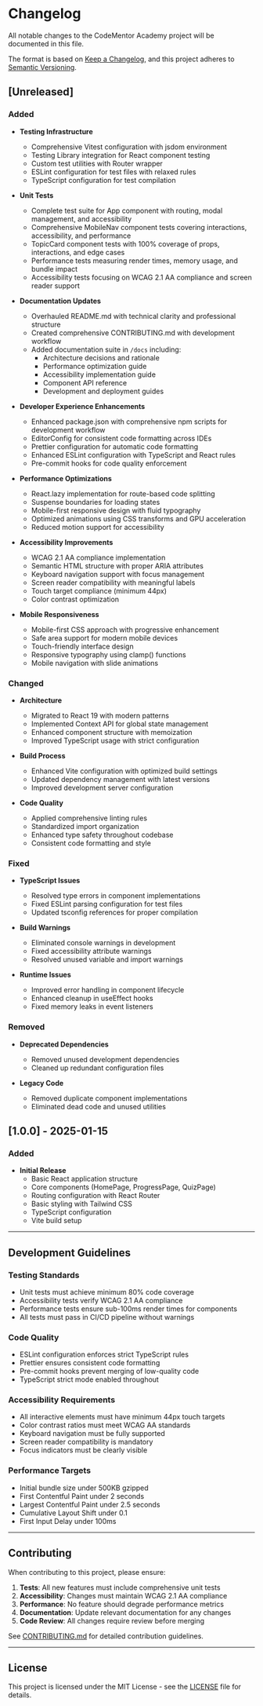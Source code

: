 # Changelog

All notable changes to the CodeMentor Academy project will be documented in this
file.

The format is based on [Keep a Changelog](https://keepachangelog.com/en/1.0.0/),
and this project adheres to
[Semantic Versioning](https://semver.org/spec/v2.0.0.html).

## [Unreleased]

### Added

- **Testing Infrastructure**
  - Comprehensive Vitest configuration with jsdom environment
  - Testing Library integration for React component testing
  - Custom test utilities with Router wrapper
  - ESLint configuration for test files with relaxed rules
  - TypeScript configuration for test compilation

- **Unit Tests**
  - Complete test suite for App component with routing, modal management, and
    accessibility
  - Comprehensive MobileNav component tests covering interactions,
    accessibility, and performance
  - TopicCard component tests with 100% coverage of props, interactions, and
    edge cases
  - Performance tests measuring render times, memory usage, and bundle impact
  - Accessibility tests focusing on WCAG 2.1 AA compliance and screen reader
    support

- **Documentation Updates**
  - Overhauled README.md with technical clarity and professional structure
  - Created comprehensive CONTRIBUTING.md with development workflow
  - Added documentation suite in `/docs` including:
    - Architecture decisions and rationale
    - Performance optimization guide
    - Accessibility implementation guide
    - Component API reference
    - Development and deployment guides

- **Developer Experience Enhancements**
  - Enhanced package.json with comprehensive npm scripts for development
    workflow
  - EditorConfig for consistent code formatting across IDEs
  - Prettier configuration for automatic code formatting
  - Enhanced ESLint configuration with TypeScript and React rules
  - Pre-commit hooks for code quality enforcement

- **Performance Optimizations**
  - React.lazy implementation for route-based code splitting
  - Suspense boundaries for loading states
  - Mobile-first responsive design with fluid typography
  - Optimized animations using CSS transforms and GPU acceleration
  - Reduced motion support for accessibility

- **Accessibility Improvements**
  - WCAG 2.1 AA compliance implementation
  - Semantic HTML structure with proper ARIA attributes
  - Keyboard navigation support with focus management
  - Screen reader compatibility with meaningful labels
  - Touch target compliance (minimum 44px)
  - Color contrast optimization

- **Mobile Responsiveness**
  - Mobile-first CSS approach with progressive enhancement
  - Safe area support for modern mobile devices
  - Touch-friendly interface design
  - Responsive typography using clamp() functions
  - Mobile navigation with slide animations

### Changed

- **Architecture**
  - Migrated to React 19 with modern patterns
  - Implemented Context API for global state management
  - Enhanced component structure with memoization
  - Improved TypeScript usage with strict configuration

- **Build Process**
  - Enhanced Vite configuration with optimized build settings
  - Updated dependency management with latest versions
  - Improved development server configuration

- **Code Quality**
  - Applied comprehensive linting rules
  - Standardized import organization
  - Enhanced type safety throughout codebase
  - Consistent code formatting and style

### Fixed

- **TypeScript Issues**
  - Resolved type errors in component implementations
  - Fixed ESLint parsing configuration for test files
  - Updated tsconfig references for proper compilation

- **Build Warnings**
  - Eliminated console warnings in development
  - Fixed accessibility attribute warnings
  - Resolved unused variable and import warnings

- **Runtime Issues**
  - Improved error handling in component lifecycle
  - Enhanced cleanup in useEffect hooks
  - Fixed memory leaks in event listeners

### Removed

- **Deprecated Dependencies**
  - Removed unused development dependencies
  - Cleaned up redundant configuration files

- **Legacy Code**
  - Removed duplicate component implementations
  - Eliminated dead code and unused utilities

## [1.0.0] - 2025-01-15

### Added

- **Initial Release**
  - Basic React application structure
  - Core components (HomePage, ProgressPage, QuizPage)
  - Routing configuration with React Router
  - Basic styling with Tailwind CSS
  - TypeScript configuration
  - Vite build setup

---

## Development Guidelines

### Testing Standards

- Unit tests must achieve minimum 80% code coverage
- Accessibility tests verify WCAG 2.1 AA compliance
- Performance tests ensure sub-100ms render times for components
- All tests must pass in CI/CD pipeline without warnings

### Code Quality

- ESLint configuration enforces strict TypeScript rules
- Prettier ensures consistent code formatting
- Pre-commit hooks prevent merging of low-quality code
- TypeScript strict mode enabled throughout

### Accessibility Requirements

- All interactive elements must have minimum 44px touch targets
- Color contrast ratios must meet WCAG AA standards
- Keyboard navigation must be fully supported
- Screen reader compatibility is mandatory
- Focus indicators must be clearly visible

### Performance Targets

- Initial bundle size under 500KB gzipped
- First Contentful Paint under 2 seconds
- Largest Contentful Paint under 2.5 seconds
- Cumulative Layout Shift under 0.1
- First Input Delay under 100ms

---

## Contributing

When contributing to this project, please ensure:

1. **Tests**: All new features must include comprehensive unit tests
2. **Accessibility**: Changes must maintain WCAG 2.1 AA compliance
3. **Performance**: No feature should degrade performance metrics
4. **Documentation**: Update relevant documentation for any changes
5. **Code Review**: All changes require review before merging

See [CONTRIBUTING.md](CONTRIBUTING.md) for detailed contribution guidelines.

---

## License

This project is licensed under the MIT License - see the [LICENSE](LICENSE) file
for details.
